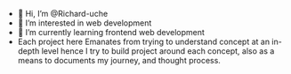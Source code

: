 - 👋 Hi, I’m @Richard-uche
- 👀 I’m interested in web development
- 🌱 I’m currently learning frontend web development
- Each project here Emanates from trying to understand concept at an in-depth level hence I try to build project around each concept, also as a means to documents my journey, and thought process. 

<!---
Eberechi-uche/Eberechi-uche is a ✨ special ✨ repository because its `README.md` (this file) appears on your GitHub profile.
You can click the Preview link to take a look at your changes.
--->

